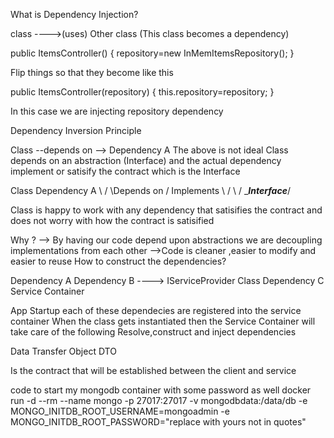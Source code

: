 What is Dependency Injection?


class ---->(uses) Other class (This class becomes a dependency)

public ItemsController()
{
  repository=new InMemItemsRepository();
}

Flip things so that they become like this

public ItemsController(repository)
{
  this.repository=repository;
}

In this case we are injecting repository dependency

Dependency Inversion Principle


Class --depends on --> Dependency A
The above is not ideal 
Class depends on  an abstraction (Interface)  and the actual dependency implement or satisify the contract which is the Interface

Class                          Dependency A
     \                        /
      \Depends on            / Implements
       \                    /
        \                  /
         \____Interface___/

Class is happy to work with any dependency that satisifies the contract and does not worry with how the contract is satisified


Why ?
--> By having our code depend upon abstractions we are decoupling implementations from each other 
-->Code is cleaner ,easier to modify and easier to reuse
How to construct the dependencies?

Dependency A
Dependency B   ----> IServiceProvider     Class
Dependency C         Service Container

App Startup each of these dependecies are registered into the service container
When the class gets instantiated then the Service Container will take care of the following Resolve,construct and inject dependencies


Data Transfer Object DTO

Is the contract that will be established between the client and service



code to start my mongodb container with some password as well
docker run -d --rm --name mongo -p 27017:27017 -v mongodbdata:/data/db -e MONGO_INITDB_ROOT_USERNAME=mongoadmin -e MONGO_INITDB_ROOT_PASSWORD="replace with yours not in quotes"

